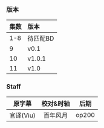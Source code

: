 ### 版本
| 集数 | 版本 |
| :- | :- |
| 1-8 | 待匹配BD |
| 9   | v0.1 |
| 10  | v1.0.1 |
| 11  | v1.0 |

### Staff
| 原字幕 | 校对&时轴 | 后期 |
| :-: | :-: | :-: |
| 官译(Viu) | 百年风月 | op200 |
